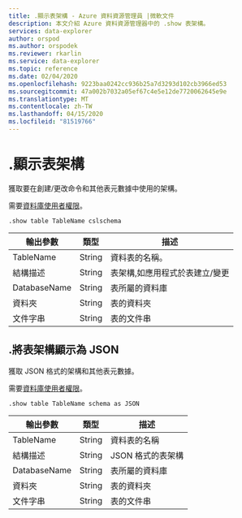 ```yaml
---
title: .顯示表架構 - Azure 資料資源管理員 |微軟文件
description: 本文介紹 Azure 資料資源管理器中的 .show 表架構。
services: data-explorer
author: orspod
ms.author: orspodek
ms.reviewer: rkarlin
ms.service: data-explorer
ms.topic: reference
ms.date: 02/04/2020
ms.openlocfilehash: 9223baa0242cc936b25a7d3293d102cb3966ed53
ms.sourcegitcommit: 47a002b7032a05ef67c4e5e12de7720062645e9e
ms.translationtype: MT
ms.contentlocale: zh-TW
ms.lasthandoff: 04/15/2020
ms.locfileid: "81519766"
---
```

# <a name="show-table-schema"></a>.顯示表架構

獲取要在創建/更改命令和其他表元數據中使用的架構。

需要[資料庫使用者權限](../management/access-control/role-based-authorization.md)。

```
.show table TableName cslschema 
```
| 輸出參數 | 類型   | 描述                                               |
|------------------|--------|-----------------------------------------------------------|
| TableName        | String | 資料表的名稱。                                    |
| 結構描述           | String | 表架構,如應用程式於表建立/變更 |
| DatabaseName     | String | 表所屬的資料庫                   |
| 資料夾           | String | 表的資料夾                                            |
| 文件字串        | String | 表的文件串                                         |


## <a name="show-table-schema-as-json"></a>.將表架構顯示為 JSON

獲取 JSON 格式的架構和其他表元數據。

需要[資料庫使用者權限](../management/access-control/role-based-authorization.md)。

```
.show table TableName schema as JSON
```

| 輸出參數 | 類型   | 描述                             |
|------------------|--------|-----------------------------------------|
| TableName        | String | 資料表的名稱                   |
| 結構描述           | String | JSON 格式的表架構         |
| DatabaseName     | String | 表所屬的資料庫 |
| 資料夾           | String | 表的資料夾                          |
| 文件字串        | String | 表的文件串                       |